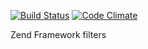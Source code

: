 [![Build Status](https://travis-ci.org/autowp/filters.svg?branch=master)](https://travis-ci.org/autowp/filters)
[![Code Climate](https://codeclimate.com/github/autowp/filters/badges/gpa.svg)](https://codeclimate.com/github/autowp/filters)

Zend Framework filters
